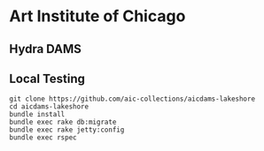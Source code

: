 # Art Institute of Chicago

## Hydra DAMS

## Local Testing

    git clone https://github.com/aic-collections/aicdams-lakeshore
    cd aicdams-lakeshore
    bundle install
    bundle exec rake db:migrate
    bundle exec rake jetty:config
    bundle exec rspec
